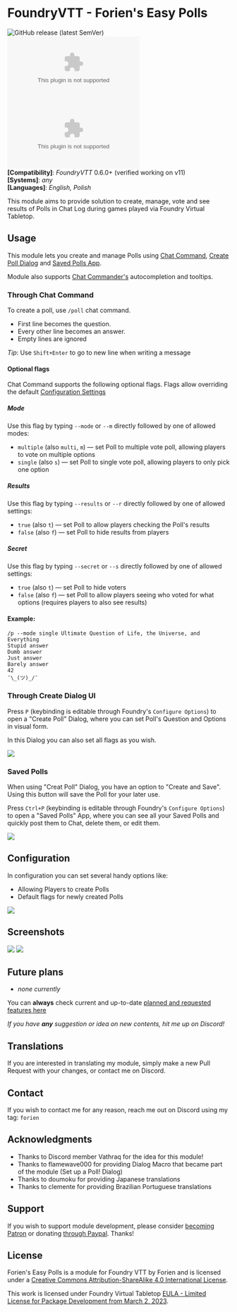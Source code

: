 # FoundryVTT - Forien's Easy Polls
![GitHub release (latest SemVer)](https://img.shields.io/github/v/release/forien/foundryvtt-forien-easy-polls?style=for-the-badge) 
![GitHub Releases](https://img.shields.io/github/downloads/Forien/foundryvtt-forien-easy-polls/latest/module.zip?style=for-the-badge) 
![GitHub All Releases](https://img.shields.io/github/downloads/Forien/foundryvtt-forien-easy-polls/module.zip?style=for-the-badge&label=Downloads+total)    
**[Compatibility]**: *FoundryVTT* 0.6.0+ (verified working on v11)  
**[Systems]**: *any*  
**[Languages]**: *English, Polish*  

This module aims to provide solution to create, manage, vote and see results of Polls in Chat Log during games played via Foundry Virtual Tabletop.

## Usage

This module lets you create and manage Polls using [Chat Command](#through-chat-command), [Create Poll Dialog](#through-create-dialog-ui) and [Saved Polls App](#saved-polls).

Module also supports [Chat Commander's](https://foundryvtt.com/packages/_chatcommands) autocompletion and tooltips.

### Through Chat Command
To create a poll, use `/poll` chat command. 
* First line becomes the question.
* Every other line becomes an answer. 
* Empty lines are ignored

_Tip_: Use `Shift+Enter` to go to new line when writing a message


#### Optional flags

Chat Command supports the following optional flags. Flags allow overriding the default [Configuration Settings](#configuration)

##### Mode
Use this flag by typing `--mode` or `--m` directly followed by one of allowed modes:
* `multiple` (also `multi`, `m`) — set Poll to multiple vote poll, allowing players to vote on multiple options
* `single` (also `s`) — set Poll to single vote poll, allowing players to only pick one option

##### Results
Use this flag by typing `--results` or `--r` directly followed by one of allowed settings:
* `true` (also `t`) — set Poll to allow players checking the Poll's results
* `false` (also `f`) — set Poll to hide results from players

##### Secret
Use this flag by typing `--secret` or `--s` directly followed by one of allowed settings:
* `true` (also `t`) — set Poll to hide voters
* `false` (also `f`) — set Poll to allow players seeing who voted for what options (requires players to also see results)

#### Example:
```
/p --mode single Ultimate Question of Life, the Universe, and Everything
Stupid answer
Dumb answer
Just answer
Barely answer
42
¯\_(ツ)_/¯
```

### Through Create Dialog UI

Press `P` (keybinding is editable through Foundry's `Configure Options`) to open a "Create Poll" Dialog, where you can set Poll's Question and Options in visual form.

In this Dialog you can also set all flags as you wish.

![](https://i.imgur.com/edljE6f.png)

### Saved Polls

When using "Creat Poll" Dialog, you have an option to "Create and Save". Using this button will save the Poll for your later use.

Press `Ctrl+P` (keybinding is editable through Foundry's `Configure Options`) to open a "Saved Polls" App, where you can see all your Saved Polls and quickly post them to Chat, delete them, or edit them.

![](https://i.imgur.com/qs1eD1a.png)

## Configuration

In configuration you can set several handy options like:
- Allowing Players to create Polls
- Default flags for newly created Polls

![](https://i.imgur.com/ZgjSU6o.png)

## Screenshots 

![](https://i.gyazo.com/d7b662c2e90a366c14171c8d6e0a3f3b.gif)
![](https://i.imgur.com/x1T35P6.png)

## Future plans

* _none currently_

You can **always** check current and up-to-date [planned and requested features here](https://github.com/Forien/foundryvtt-forien-easy-polls/issues?q=is%3Aopen+is%3Aissue+label%3Aenhancement)

*If you have **any** suggestion or idea on new contents, hit me up on Discord!*

## Translations

If you are interested in translating my module, simply make a new Pull Request with your changes, or contact me on Discord.

## Contact

If you wish to contact me for any reason, reach me out on Discord using my tag: `forien`


## Acknowledgments

* Thanks to Discord member Vathraq for the idea for this module!
* Thanks to flamewave000 for providing Dialog Macro that became part of the module (Set up a Poll! Dialog)
* Thanks to doumoku for providing Japanese translations
* Thanks to clemente for providing Brazilian Portuguese translations

## Support

If you wish to support module development, please consider [becoming Patron](https://www.patreon.com/foundryworkshop) or donating [through Paypal](https://www.paypal.com/cgi-bin/webscr?cmd=_s-xclick&hosted_button_id=6P2RRX7HVEMV2&source=url). Thanks!

## License

Forien's Easy Polls is a module for Foundry VTT by Forien and is licensed under a [Creative Commons Attribution-ShareAlike 4.0 International License](https://creativecommons.org/licenses/by-sa/4.0/).

This work is licensed under Foundry Virtual Tabletop [EULA - Limited License for Package Development from March 2, 2023](https://foundryvtt.com/article/license/).
